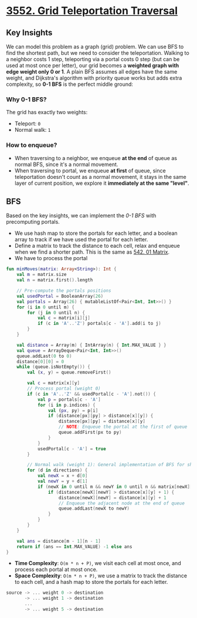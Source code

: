 # [3552. Grid Teleportation Traversal](https://leetcode.com/problems/grid-teleportation-traversal/)

## Key Insights
We can model this problem as a graph (grid) problem. We can use BFS to find the shortest path, but we need to consider the teleportation. Walking to a neighbor costs 1 step, teleporting via a portal costs 0 step (but can be used at most once per letter), our grid becomes a **weighted graph with edge weight only 0 or 1**. A plain BFS assumes all edges have the same weight, and Dijkstra's algorithm with priority queue works but adds extra complexity, so **0-1 BFS** is the perfect middle ground:

### Why 0-1 BFS?
The grid has exactly two weights:
- Teleport: `0`
- Normal walk: `1`

### How to enqueue?
- When traversing to a neighbor, we enqueue **at the end** of queue as normal BFS, since it's a normal movement.
- When traversing to portal, we enqueue **at first** of queue, since teleportation doesn't count as a normal movement, it stays in the same layer of current position, we explore it **immediately at the same "level"**.

## BFS
Based on the key insights, we can implement the *0-1 BFS* with precomputing portals.

- We use hash map to store the portals for each letter, and a boolean array to track if we have used the portal for each letter.
- Define a matrix to track the distance to each cell, relax and enqueue when we find a shorter path. This is the same as [542. 01 Matrix](542.01-matrix.md).
- We have to process the portal 

```kotlin
fun minMoves(matrix: Array<String>): Int {
    val m = matrix.size
    val n = matrix.first().length

    // Pre-compute the portals positions
    val usedPortal = BooleanArray(26)
    val portals = Array(26) { mutableListOf<Pair<Int, Int>>() }
    for (i in 0 until m) {
        for (j in 0 until n) {
            val c = matrix[i][j]
            if (c in 'A'..'Z') portals[c - 'A'].add(i to j)
        }
    }

    val distance = Array(m) { IntArray(n) { Int.MAX_VALUE } }
    val queue = ArrayDeque<Pair<Int, Int>>()
    queue.addLast(0 to 0)
    distance[0][0] = 0
    while (queue.isNotEmpty()) {
        val (x, y) = queue.removeFirst()

        val c = matrix[x][y]
        // Process portal (weight 0)
        if (c in 'A'..'Z' && usedPortal[c - 'A'].not()) {
            val p = portals[c - 'A']
            for (i in p.indices) {
                val (px, py) = p[i]
                if (distance[px][py] > distance[x][y]) {
                    distance[px][py] = distance[x][y]
                    // NOTE: Enqueue the portal at the first of queue
                    queue.addFirst(px to py)
                }
            }
            usedPortal[c - 'A'] = true
        }

        // Normal walk (weight 1): General implementation of BFS for shortest path
        for (d in directions) {
            val newX = x + d[0]
            val newY = y + d[1]
            if (newX in 0 until m && newY in 0 until n && matrix[newX][newY] != '#') {
                if (distance[newX][newY] > distance[x][y] + 1) {
                    distance[newX][newY] = distance[x][y] + 1
                    // Enqueue the adjacent node at the end of queue
                    queue.addLast(newX to newY)
                }
            }
        }
    }

    val ans = distance[m - 1][n - 1]
    return if (ans == Int.MAX_VALUE) -1 else ans
}
```

- **Time Complexity**: `O(m * n + P)`, we visit each cell at most once, and process each portal at most once.
- **Space Complexity**: `O(m * n + P)`, we use a matrix to track the distance to each cell, and a hash map to store the portals for each letter.

```js
source -> ... weight 0 -> destination
       -> ... weight 1 -> destination
       ...
       -> ... weight 5 -> destination
```